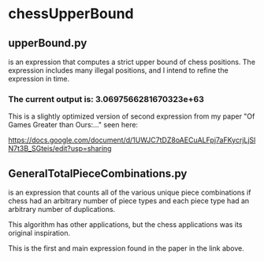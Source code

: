 # chessUpperBound

## upperBound.py
is an expression that computes a strict upper bound of chess positions. The expression includes many illegal positions, and I intend to refine the expression in time.

### The current output is: 3.0697566281670323e+63

This is a slightly optimized version of second expression from my paper "Of Games Greater than Ours:..." seen here: 

https://docs.google.com/document/d/1UWJC7tDZ8oAECuALFpj7aFKycrjLjSlN7t3B_SGteis/edit?usp=sharing

## GeneralTotalPieceCombinations.py
is an expression that counts all of the various unique piece combinations if chess had an arbitrary number of piece types and each piece type had an arbitrary number of duplications.

This algorithm has other applications, but the chess applications was its original inspiration.

This is the first and main expression found in the paper in the link above.
